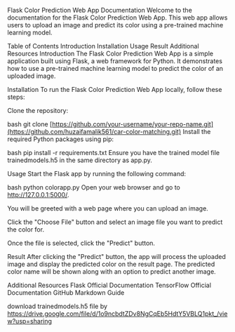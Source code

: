 Flask Color Prediction Web App Documentation
Welcome to the documentation for the Flask Color Prediction Web App. This web app allows users to upload an image and predict its color using a pre-trained machine learning model.

Table of Contents
Introduction
Installation
Usage
Result
Additional Resources
Introduction
The Flask Color Prediction Web App is a simple application built using Flask, a web framework for Python. It demonstrates how to use a pre-trained machine learning model to predict the color of an uploaded image.

Installation
To run the Flask Color Prediction Web App locally, follow these steps:

Clone the repository:

bash
git clone [https://github.com/your-username/your-repo-name.git](https://github.com/huzaifamalik561/car-color-matching.git)
Install the required Python packages using pip:

bash
pip install -r requirements.txt
Ensure you have the trained model file trainedmodels.h5 in the same directory as app.py.

Usage
Start the Flask app by running the following command:

bash
python colorapp.py
Open your web browser and go to http://127.0.0.1:5000/.

You will be greeted with a web page where you can upload an image.

Click the "Choose File" button and select an image file you want to predict the color for.

Once the file is selected, click the "Predict" button.

Result
After clicking the "Predict" button, the app will process the uploaded image and display the predicted color on the result page. The predicted color name will be shown along with an option to predict another image.

Additional Resources
Flask Official Documentation
TensorFlow Official Documentation
GitHub Markdown Guide


download trainedmodels.h5 file by https://drive.google.com/file/d/1o9ncbdtZDv8NgCqEb5HdtY5VBLQ1pkt_/view?usp=sharing
